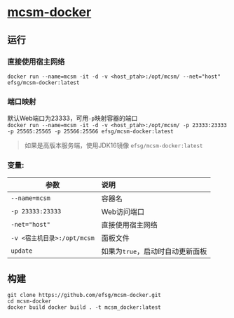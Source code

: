 # [mcsm-docker](https://github.com/Suwings/MCSManager)

## 运行  
### 直接使用宿主网络  
`docker run --name=mcsm -it -d -v <host_ptah>:/opt/mcsm/ --net="host" efsg/mcsm-docker:latest`  
### 端口映射  
默认Web端口为23333，可用`-p`映射容器的端口  
`docker run --name=mcsm -it -d -v <host_ptah>:/opt/mcsm/ -p 23333:23333 -p 25565:25565 -p 25566:25566 efsg/mcsm-docker:latest`  
> 如果是高版本服务端，使用JDK16镜像 `efsg/mcsm-docker:latest`
### 变量:

|参数|说明|
|-|:-|
| `--name=mcsm` |容器名|
| `-p 23333:23333` |Web访问端口|
| `-net="host"` |直接使用宿主网络|
| `-v <宿主机目录>:/opt/mcsm` |面板文件|
| `update` |如果为`true`，启动时自动更新面板|

## 构建  
```
git clone https://github.com/efsg/mcsm-docker.git
cd mcsm-docker
docker build docker build . -t mcsm_docker:latest
```
